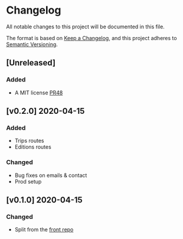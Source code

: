 # Changelog
All notable changes to this project will be documented in this file.

The format is based on [Keep a Changelog](https://keepachangelog.com/en/1.0.0/),
and this project adheres to [Semantic Versioning](https://semver.org/spec/v2.0.0.html).

## [Unreleased]

### Added
- A MIT license [PR48](https://github.com/TanguyLe/HoulgateFestBack/pull/48)


## [v0.2.0] 2020-04-15

### Added
- Trips routes
- Editions routes

### Changed
- Bug fixes on emails & contact
- Prod setup


## [v0.1.0] 2020-04-15

### Changed
- Split from the [front repo](https://github.com/TanguyLe/HoulgateFestFront)
